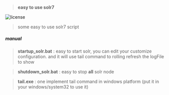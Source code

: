 

> **easy to use solr7**

![license](https://img.shields.io/github/license/mashape/apistatus.svg)

> some easy to use solr7 script

##### manual
> **startup_solr.bat** : easy to start solr, you can edit your customize configuration.
and it will use tail command to rolling refresh the logFile to show

> **shutdown_solr.bat** : easy to stop **all** solr node

> **tail.exe** : one implement tail command in windows platform (put it in your windows/system32 to use it)

